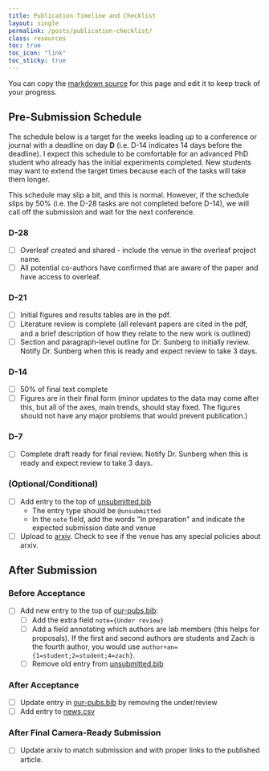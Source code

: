 ```yaml
---
title: Publication Timeline and Checklist
layout: single 
permalink: /posts/publication-checklist/
class: resources
toc: true
toc_icon: "link"
toc_sticky: true
---
```


You can copy the [markdown source](https://github.com/CU-ADCL/CU-ADCL.github.io/blob/main/posts/publication-checklist.md) for this page and edit it to keep track of your progress.

## Pre-Submission Schedule

The schedule below is a target for the weeks leading up to a conference or journal with a deadline on day **D** (i.e. D-14 indicates 14 days before the deadline). I expect this schedule to be comfortable for an advanced PhD student who already has the initial experiments completed.
New students may want to extend the target times because each of the tasks will take them longer.

This schedule may slip a bit, and this is normal. However, if the schedule slips by 50% (i.e. the D-28 tasks are not completed before D-14), we will call off the submission and wait for the next conference.

### D-28
- [ ] Overleaf created and shared - include the venue in the overleaf project name.
- [ ] All potential co-authors have confirmed that are aware of the paper and have access to overleaf.

### D-21
- [ ] Initial figures and results tables are in the pdf.
- [ ] Literature review is complete (all relevant papers are cited in the pdf, and a brief description of how they relate to the new work is outlined)
- [ ] Section and paragraph-level outline for Dr. Sunberg to initially review. Notify Dr. Sunberg when this is ready and expect review to take 3 days.

### D-14
- [ ] 50% of final text complete
- [ ] Figures are in their final form (minor updates to the data may come after this, but all of the axes, main trends, should stay fixed. The figures should not have any major problems that would prevent publication.)

### D-7
- [ ] Complete draft ready for final review. Notify Dr. Sunberg when this is ready and expect review to take 3 days.

### (Optional/Conditional)

- [ ] Add entry to the top of [unsubmitted.bib](https://github.com/CU-ADCL/CU-ADCL.github.io/blob/main/bibliography/unsubmitted.bib)
    - The entry type should be `@unsubmitted`
    - In the `note` field, add the words "In preparation" and indicate the expected submission date and venue
- [ ] Upload to [arxiv](arxiv.org). Check to see if the venue has any special policies about arxiv.

## After Submission

### Before Acceptance

- [ ] Add new entry to the top of [our-pubs.bib](https://github.com/CU-ADCL/CU-ADCL.github.io/blob/main/bibliography/our-pubs.bib):
    - [ ] Add the extra field `note={Under review}`
    - [ ] Add a field annotating which authors are lab members (this helps for proposals). If the first and second authors are students and Zach is the fourth author, you would use `author+an={1=student;2=student;4=zach}`.
    - [ ] Remove old entry from [unsubmitted.bib](https://github.com/CU-ADCL/CU-ADCL.github.io/blob/main/bibliography/unsubmitted.bib)

### After Acceptance

- [ ] Update entry in [our-pubs.bib](https://github.com/CU-ADCL/CU-ADCL.github.io/blob/main/bibliography/our-pubs.bib) by removing the under/review
- [ ] Add entry to [news.csv](https://github.com/CU-ADCL/CU-ADCL.github.io/blob/main/_data/news.csv)

### After Final Camera-Ready Submission

- [ ] Update arxiv to match submission and with proper links to the published article.
